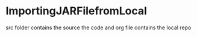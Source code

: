 # ImportingJARFilefromLocal

src folder contains the source the code and org file contains the local repo
